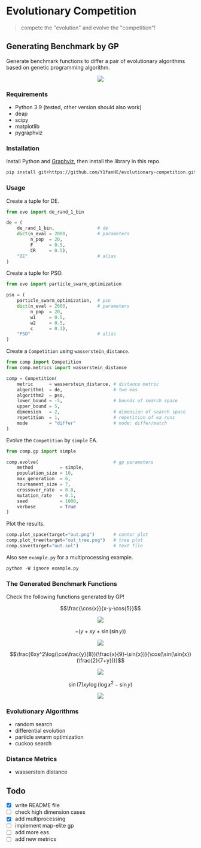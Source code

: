 # Evolutionary Competition

> compete the "evolution" and evolve the "competition"!

## Generating Benchmark by GP

Generate benchmark functions to differ a pair of evolutionary algorithms based on genetic programming algorithm.

<p align="center"><img src="img/flow.svg" /></p>

### Requirements

- Python 3.9 (tested, other version should also work)
- deap
- scipy
- matplotlib
- pygraphviz

### Installation

Install Python and [Graphviz](https://graphviz.org/), then install the library in this repo.

```bash
pip install git+https://github.com/Y1fanHE/evolutionary-competition.git
```

### Usage

Create a tuple for DE.

```python
from evo import de_rand_1_bin

de = (
    de_rand_1_bin,                # de
    dict(n_eval = 2000,           # parameters
         n_pop  = 20,
         F      = 0.5,
         CR     = 0.5),
    "DE"                          # alias
)
```

Create a tuple for PSO.

```python
from evo import particle_swarm_optimization

pso = (
    particle_swarm_optimization,  # pso
    dict(n_eval = 2000,           # parameters
         n_pop  = 20,
         w1     = 0.5,
         w2     = 0.5,
         c      = 0.1),
    "PSO"                         # alias
)
```

Create a `Competition` using `wasserstein_distance`.

```python
from comp import Competition
from comp.metrics import wasserstein_distance

comp = Competition(
    metric      = wasserstein_distance, # distance metric
    algorithm1  = de,                   # two eas
    algorithm2  = pso,
    lower_bound = -5,                   # bounds of search space
    upper_bound = 5,
    dimension   = 2,                    # dimension of search space
    repetition  = 1,                    # repetition of ea runs
    mode        = "differ"              # mode: differ/match
)
```

Evolve the `Competition` by `simple` EA.

```python
from comp.gp import simple

comp.evolve(                            # gp parameters
    method          = simple,
    population_size = 10,
    max_generation  = 6,
    tournament_size = 7,
    crossover_rate  = 0.8,
    mutation_rate   = 0.1,
    seed            = 1000,
    verbose         = True
)
```

Plot the results.

```python
comp.plot_space(target="out.png")       # contor plot
comp.plot_tree(target="out_tree.png")   # tree plot
comp.save(target="out.sol")             # text file
```

Also see `example.py` for a multiprocessing example.

```python
python -W ignore example.py
```

### The Generated Benchmark Functions

Check the following functions generated by GP!

$$\frac{\cos{x}}{x-y-\cos{5}}$$

<p align="center"><img src="img/eg1.svg" /></p>

$$-(y+xy+\sin(\sin{y}))$$

<p align="center"><img src="img/eg2.svg" /></p>

$$\frac{6xy^2\log(\cos\frac{y}{8})(\frac{x}{9}-\sin{x})}{\cos(\sin(\sin{x})(\frac{2}{7+y}))}$$

<p align="center"><img src="img/eg3.svg" /></p>

$$\sin(7)xy\log(\log{x^2}-\sin{y})$$

<p align="center"><img src="img/eg4.svg" /></p>

### Evolutionary Algorithms

- random search
- differential evolution
- particle swarm optimization
- cuckoo search

### Distance Metrics

- wasserstein distance

## Todo

- [x] write README file
- [ ] check high dimension cases
- [x] add multiprocessing
- [ ] implement map-elite gp
- [ ] add more eas
- [ ] add new metrics
